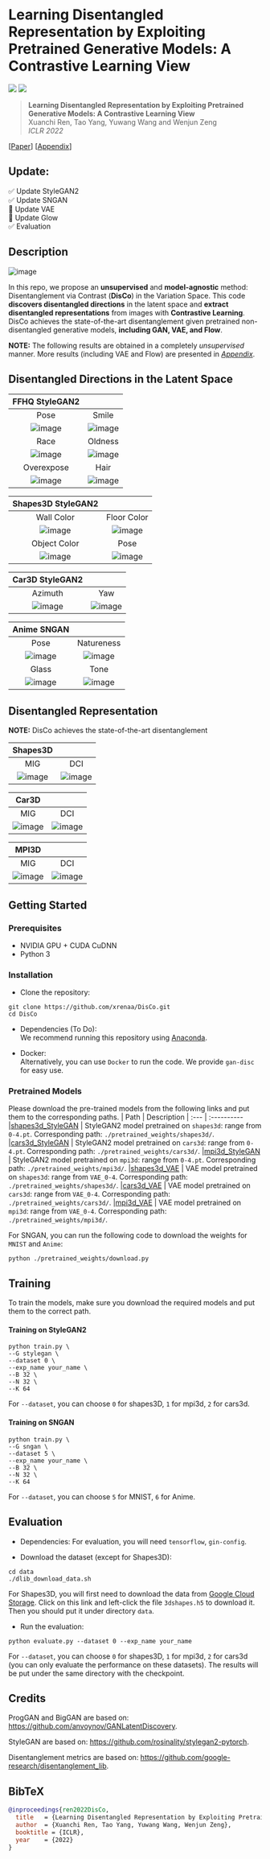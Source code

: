 # Learning Disentangled Representation by Exploiting Pretrained Generative Models: A Contrastive Learning View

<a href="https://arxiv.org/abs/2102.10543"><img src="https://img.shields.io/badge/arXiv-2102.10543-b31b1b.svg"></a>
<a href="https://opensource.org/licenses/MIT"><img src="https://img.shields.io/badge/License-MIT-yellow.svg"></a>

> **Learning Disentangled Representation by Exploiting Pretrained Generative Models: A Contrastive Learning View** <br>
> Xuanchi Ren, Tao Yang, Yuwang Wang and Wenjun Zeng <br>
> *ICLR 2022*<br>
> 
[[Paper](https://arxiv.org/abs/2102.10543)]
[[Appendix](https://xuanchiren.com/pub/DisCo_appendix.pdf)]

## Update:

:white_check_mark: Update StyleGAN2  
:white_check_mark: Update SNGAN  
:black_square_button: Update VAE  
:black_square_button: Update Glow  
:white_check_mark: Evaluation  

## Description   
![image](./images/DisCo_overview_crop.png)

In this repo, we propose an **unsupervised** and **model-agnostic** method: Disentanglement via Contrast (**DisCo**) in the Variation Space.
This code **discovers disentangled directions** in the latent space and **extract disentangled representations** from images with **Contrastive Learning**.
DisCo achieves the state-of-the-art disentanglement given pretrained non-disentangled generative models, **including GAN, VAE, and Flow**.  


**NOTE:** The following results are obtained in a completely *unsupervised* manner. More results (including VAE and Flow) are presented in [*Appendix*](https://xuanchiren.com/pub/DisCo_appendix.pdf).

## Disentangled Directions in the Latent Space
| FFHQ StyleGAN2 |  |
| :---: | :---: |
| Pose | Smile |
| ![image](./images/FFHQ/FFHQ_pose.png) | ![image](./images/FFHQ/FFHQ_smile.png) |
| Race | Oldness |
| ![image](./images/FFHQ/FFHQ_color.png) | ![image](./images/FFHQ/FFHQ_old.png) |
| Overexpose | Hair |
| ![image](./images/FFHQ/FFHQ_over.png) | ![image](./images/FFHQ/FFHQ_hair.png) |

| Shapes3D StyleGAN2 |  |
| :---: | :---: |
| Wall Color | Floor Color |
| ![image](./images/shape3d/style_shape_back.png) | ![image](./images/shape3d/style_shape_floor.png) |
| Object Color | Pose |
| ![image](./images/shape3d/style_shape_object.png) | ![image](./images/shape3d/style_shape_pose.png) |

| Car3D StyleGAN2 | |
| :---: | :---: |
| Azimuth | Yaw |
| ![image](./images/car3d/style_car_azi.png) | ![image](./images/car3d/style_car_yaw.png) |

| Anime SNGAN | |
| :---: | :---: |
| Pose | Natureness |
| ![image](./images/Anime/SN_Aime_appendix_pose.png) | ![image](./images/Anime/SN_Aime_appendix_nature.png) |
| Glass | Tone |
| ![image](./images/Anime/SN_Aime_appendix_glass.png) | ![image](./images/Anime/SN_Aime_appendix_hair.png) |

## Disentangled Representation

**NOTE:** DisCo achieves the state-of-the-art disentanglement

| Shapes3D | |
| :---: | :---: |
| MIG | DCI |
| ![image](./images/distribution_mig.png) | ![image](./images/distribution.png) |

| Car3D | |
| :---: | :---: |
| MIG | DCI |
| ![image](./images/Cars3d_violin_mig.png) | ![image](./images/Cars3d_violin_dci.png) |

| MPI3D | |
| :---: | :---: |
| MIG | DCI |
| ![image](./images/mpi3d_violin_mig.png) | ![image](./images/mpi3d_violin_dci.png) |

## Getting Started
### Prerequisites
- NVIDIA GPU + CUDA CuDNN
- Python 3

### Installation
- Clone the repository:
``` 
git clone https://github.com/xrenaa/DisCo.git
cd DisCo
```
- Dependencies (To Do):  
We recommend running this repository using [Anaconda](https://docs.anaconda.com/anaconda/install/). 
<!-- All dependencies for defining the environment are provided in `disco.yaml`. 
 -->
 
- Docker:  
Alternatively, you can use `Docker` to run the code. We provide `gan-disc` for easy use.

### Pretrained Models
Please download the pre-trained models from the following links and put them to the corresponding paths. 
| Path | Description
| :--- | :----------
|[shapes3d_StyleGAN](https://drive.google.com/drive/folders/1yHQPydwY6hwmeRw4AeE-WWZIMBq9IpUn?usp=sharing) | StyleGAN2 model pretrained on `shapes3d`: range from `0-4.pt`. Corresponding path: `./pretrained_weights/shapes3d/`.
|[cars3d_StyleGAN](https://drive.google.com/drive/folders/102AUEgaedaUuf9JHpHbAWyIpC7koHZi8?usp=sharing) | StyleGAN2 model pretrained on `cars3d`: range from `0-4.pt`. Corresponding path: `./pretrained_weights/cars3d/`.
|[mpi3d_StyleGAN](https://drive.google.com/drive/folders/1w4NGGvrwwTBZEA4MvWmTn39srAxJv3On?usp=sharing) | StyleGAN2 model pretrained on `mpi3d`: range from `0-4.pt`. Corresponding path: `./pretrained_weights/mpi3d/`.
|[shapes3d_VAE](https://drive.google.com/drive/folders/1yHQPydwY6hwmeRw4AeE-WWZIMBq9IpUn?usp=sharing) | VAE model pretrained on `shapes3d`: range from `VAE_0-4`. Corresponding path: `./pretrained_weights/shapes3d/`.
|[cars3d_VAE](https://drive.google.com/drive/folders/102AUEgaedaUuf9JHpHbAWyIpC7koHZi8?usp=sharing) | VAE model pretrained on `cars3d`: range from `VAE_0-4`. Corresponding path: `./pretrained_weights/cars3d/`.
|[mpi3d_VAE](https://drive.google.com/drive/folders/1w4NGGvrwwTBZEA4MvWmTn39srAxJv3On?usp=sharing) | VAE model pretrained on `mpi3d`: range from `VAE_0-4`. Corresponding path: `./pretrained_weights/mpi3d/`.

For SNGAN, you can run the following code to download the weights for `MNIST` and `Anime`:
```
python ./pretrained_weights/download.py
```

## Training
To train the models, make sure you download the required models and put them to the correct path.

#### **Training on StyleGAN2**
```
python train.py \
--G stylegan \
--dataset 0 \
--exp_name your_name \
--B 32 \
--N 32 \
--K 64 
```
For `--dataset`, you can choose `0` for shapes3D, `1` for mpi3d, `2` for cars3d.

#### **Training on SNGAN**
```
python train.py \
--G sngan \
--dataset 5 \
--exp_name your_name \
--B 32 \
--N 32 \
--K 64 
```
For `--dataset`, you can choose `5` for MNIST, `6` for Anime.

## Evaluation

- Dependencies:  For evaluation, you will need `tensorflow`, `gin-config`.

- Download the dataset (except for Shapes3D):
``` 
cd data
./dlib_download_data.sh 
```
For Shapes3D, you will first need to download the data from [Google Cloud Storage](https://console.cloud.google.com/storage/browser/3d-shapes). Click on this link and left-click the file `3dshapes.h5` to download it. Then you should put it under directory `data`.

- Run the evaluation:
 ```
python evaluate.py --dataset 0 --exp_name your_name 
```
For `--dataset`, you can choose `0` for shapes3D, `1` for mpi3d, `2` for cars3d (you can only evaluate the performance on these datasets). The results will be put under the  same directory with the checkpoint.

## Credits

ProgGAN and BigGAN are based on: https://github.com/anvoynov/GANLatentDiscovery.

StyleGAN are based on: https://github.com/rosinality/stylegan2-pytorch.

Disentanglement metrics are based on: https://github.com/google-research/disentanglement_lib.


## BibTeX

```bibtex
@inproceedings{ren2022DisCo,
  title   = {Learning Disentangled Representation by Exploiting Pretrained Generative Models: A Contrastive Learning View},
  author  = {Xuanchi Ren, Tao Yang, Yuwang Wang, Wenjun Zeng},
  booktitle = {ICLR},
  year    = {2022}
}
```
